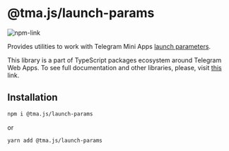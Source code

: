 # @tma.js/launch-params

[npm-link]: https://npmjs.com/package/@tma.js/launch-params

[npm-shield]: https://img.shields.io/npm/v/@tma.js/launch-params?logo=npm

![[npm-link]][npm-shield]

Provides utilities to work with Telegram Mini
Apps [launch parameters](https://docs.telegram-mini-apps.com/launch-parameters/common-information).

This library is a part of TypeScript packages ecosystem around Telegram Web
Apps. To see full documentation and other libraries, please, visit
[this](https://docs.telegram-mini-apps.com/packages/typescript/tma-js-launch-params) link.

## Installation

```bash  
npm i @tma.js/launch-params
```  

or

```bash  
yarn add @tma.js/launch-params
```
